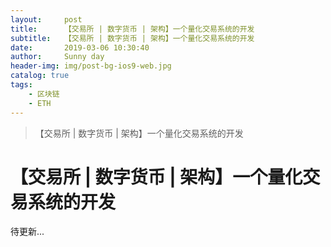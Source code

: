 ```yaml
---
layout:     post
title:      【交易所 | 数字货币 | 架构】一个量化交易系统的开发
subtitle:   【交易所 | 数字货币 | 架构】一个量化交易系统的开发
date:       2019-03-06 10:30:40
author:     Sunny day
header-img: img/post-bg-ios9-web.jpg
catalog: true
tags:
    - 区块链
    - ETH
---
```


>【交易所 | 数字货币 | 架构】一个量化交易系统的开发

# 【交易所 | 数字货币 | 架构】一个量化交易系统的开发


待更新...


